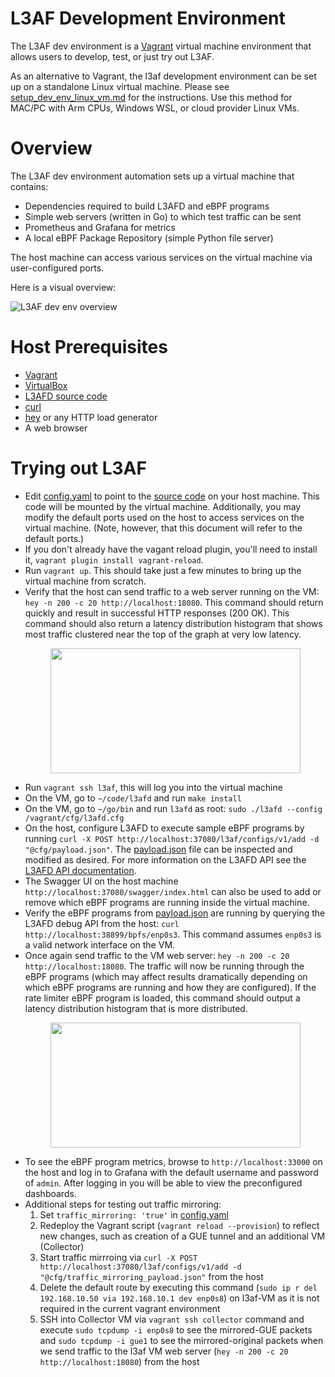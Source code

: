 # L3AF Development Environment

The L3AF dev environment is a [Vagrant](https://www.vagrantup.com/) virtual
machine environment that allows users to develop, test, or just try out L3AF.

As an alternative to Vagrant, the l3af development environment can be set up on a standalone Linux virtual machine. Please see [setup_dev_env_linux_vm.md](setup_dev_env_linux_vm.md) for the instructions. Use this method for MAC/PC with Arm CPUs, Windows WSL, or cloud provider Linux VMs.

# Overview

The L3AF dev environment automation sets up a virtual machine that contains:

* Dependencies required to build L3AFD and eBPF programs
* Simple web servers (written in Go) to which test traffic can be sent
* Prometheus and Grafana for metrics
* A local eBPF Package Repository (simple Python file server)

The host machine can access various services on the virtual machine via
user-configured ports.

Here is a visual overview:

![L3AF dev env overview](../images/L3AF_dev_env.png)

# Host Prerequisites

* [Vagrant](https://www.vagrantup.com/)
* [VirtualBox](https://www.virtualbox.org/)
* [L3AFD source code](https://github.com/l3af-project/l3afd)
* [curl](https://curl.se/)
* [hey](https://github.com/rakyll/hey) or any HTTP load generator
* A web browser

# Trying out L3AF

* Edit [config.yaml](config.yaml) to point to the
  [source code](https://github.com/l3af-project/l3afd) on your host machine.
  This code will be mounted by the virtual machine. Additionally, you may modify
  the default ports used on the host to access services on the virtual machine.
  (Note, however, that this document will refer to the default ports.)
* If you don't already have the vagant reload plugin, you'll need to install it,
  `vagrant plugin install vagrant-reload`.
* Run `vagrant up`. This should take just a few minutes to bring up the
  virtual machine from scratch.
* Verify that the host can send traffic to a web server running on the VM:
  `hey -n 200 -c 20 http://localhost:18080`. This command should return quickly
  and result in successful HTTP responses (200 OK).  This command should also return a latency distribution histogram that shows
  most traffic clustered near the top of the graph at very low latency.<p align="center"><img src="https://user-images.githubusercontent.com/106849610/179866166-597bef0d-2f5f-4ae7-89ee-1acdda5fd060.png" width="400" height="200"/></p>
* Run `vagrant ssh l3af`, this will log you into the virtual machine
* On the VM, go to `~/code/l3afd` and run `make install`
* On the VM, go to `~/go/bin` and run `l3afd` as root:
  `sudo ./l3afd --config /vagrant/cfg/l3afd.cfg`
* On the host, configure L3AFD to execute sample eBPF programs by running
  `curl -X POST http://localhost:37080/l3af/configs/v1/add -d
  "@cfg/payload.json"`. The [payload.json](cfg/payload.json) file can be
  inspected and modified as desired. For more information on the L3AFD API see
  the [L3AFD API documentation](https://github.com/l3af-project/l3afd/tree/main/docs/api).
* The Swagger UI on the host machine `http://localhost:37080/swagger/index.html`
  can also be used to add or remove which eBPF programs are running inside the
  virtual machine.
* Verify the eBPF programs from [payload.json](cfg/payload.json) are running by
  querying the L3AFD debug API from the host:
  `curl http://localhost:38899/bpfs/enp0s3`. This command assumes `enp0s3` is a
  valid network interface on the VM.
* Once again send traffic to the VM web server:
  `hey -n 200 -c 20 http://localhost:18080`. The traffic will now be running
  through the eBPF programs (which may affect results dramatically depending
  on which eBPF programs are running and how they are configured).  If the rate limiter eBPF program is loaded, this command should output a latency distribution histogram that
  is more distributed.<p align="center"><img src="https://user-images.githubusercontent.com/106849610/179867246-406a2841-5a49-4102-b42c-e9cbf07ce2c3.png" width="400" height="200"/></p>
* To see the eBPF program metrics, browse to `http://localhost:33000` on the
  host and log in to Grafana with the default username and password of `admin`.
  After logging in you will be able to view the preconfigured dashboards.
* Additional steps for testing out traffic mirroring:
  1. Set `traffic_mirroring: 'true'` in [config.yaml](config.yaml)
  2. Redeploy the Vagrant script (`vagrant reload --provision`) to reflect new changes, such as creation of a GUE tunnel and an additional VM (Collector)
  3. Start traffic mirrroing via `curl -X POST http://localhost:37080/l3af/configs/v1/add -d "@cfg/traffic_mirroring_payload.json"` from the host
  4. Delete the default route by executing this command (`sudo ip r del 192.168.10.50 via 192.168.10.1 dev enp0s8`) on l3af-VM as it is not required in the current vagrant environment
  5. SSH into Collector VM via `vagrant ssh collector` command and execute `sudo tcpdump -i enp0s8` to see the mirrored-GUE packets and `sudo tcpdump -i gue1` to see the mirrored-original packets when we send traffic to the l3af VM web server (`hey -n 200 -c 20 http://localhost:18080`) from the host

